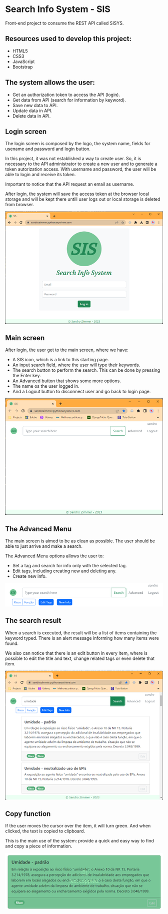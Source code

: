# Search Info System - SIS

Front-end project to consume the REST API called SISYS.

## Resources used to develop this project:
- HTML5
- CSS3
- JavaScript
- Bootstrap

## The system allows the user:
- Get an authorization token to access the API (login).
- Get data from API (search for information by keyword).
- Save new data to API.
- Update data in API.
- Delete data in API.
  
## Login screen
The login screen is composed by the logo, the system name, fields for usename and password and login button.

In this project, it was not established a way to create user. So, it is necessary to the API administrator to create a new user and to generate a token autorization access. With username and password, the user will be able to login and receive its token.

Important to notice that the API request an email as username.

After login, the system will save the access token at the browser local storage and will be kept there untill user logs out or local storage is deleted from browser.

![SIS login screen](/document/sis_login.png "SIS login screen")

## Main screen
After login, the user get to the main screen, where we have:
- A SIS icon, which is a link to this starting page.
- An input search field, where the user will type their keywords.
- The search button to perform the search. This can be done by pressing the Enter key.
- An Advanced button that shows some more options.
- The name os the user logged in.
- And a Logout button to disconnect user and go back to login page.

![SIS main screen](/document/sis_main_screen.png "SIS main screen")

## The Advanced Menu

The main screen is aimed to be as clean as possible. The user should be able to just arrive and make a search.

The Advanced Menu options allows the user to:

- Set a tag and search for info only with the selected tag.
- Edit tags, including creating new and deleting any.
- Create new info.

![SIS advanced menu](/document/advanced_menu.png "SIS advanced menu")

## The search result

When a search is executed, the result will be a list of items containing the keyword typed. There is an  alert message informing how many items were found.

We also can notice that there is an edit button in every item, where is possible to edit the title and text, change related tags or even delete that item.

![SIS search result](/document/search_result.png "SIS search result")

## Copy function

If the user moves the cursor over the item, it will turn green. And when clicked, the text is copied to clipboard.

This is the main use of the system: provide a quick and easy way to find and copy a piece of information.

![SIS copy text](/document/copy_text.png "SIS copy text")

